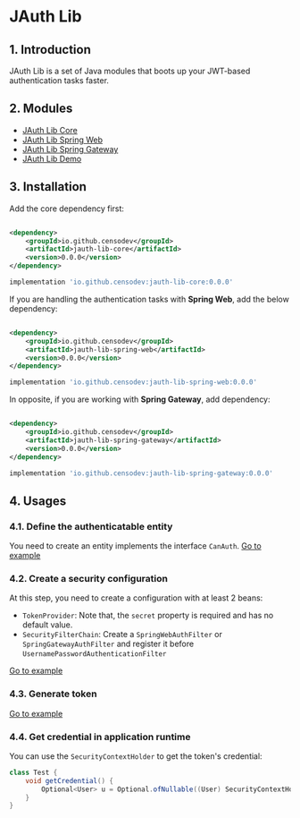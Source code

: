 # JAuth Lib

## 1. Introduction

JAuth Lib is a set of Java modules that boots up your JWT-based authentication tasks faster.

## 2. Modules

* [JAuth Lib Core](./jauth-lib-core)
* [JAuth Lib Spring Web](./jauth-lib-spring-web)
* [JAuth Lib Spring Gateway](./jauth-lib-spring-gateway)
* [JAuth Lib Demo](./jauth-lib-demo)

## 3. Installation

Add the core dependency first:

```xml

<dependency>
    <groupId>io.github.censodev</groupId>
    <artifactId>jauth-lib-core</artifactId>
    <version>0.0.0</version>
</dependency>
```

```groovy
implementation 'io.github.censodev:jauth-lib-core:0.0.0'
```

If you are handling the authentication tasks with **Spring Web**, add the below dependency:

```xml

<dependency>
    <groupId>io.github.censodev</groupId>
    <artifactId>jauth-lib-spring-web</artifactId>
    <version>0.0.0</version>
</dependency>
```

```groovy
implementation 'io.github.censodev:jauth-lib-spring-web:0.0.0'
```

In opposite, if you are working with **Spring Gateway**, add dependency:

```xml

<dependency>
    <groupId>io.github.censodev</groupId>
    <artifactId>jauth-lib-spring-gateway</artifactId>
    <version>0.0.0</version>
</dependency>
```

```groovy
implementation 'io.github.censodev:jauth-lib-spring-gateway:0.0.0'
```

## 4. Usages

### 4.1. Define the authenticatable entity

You need to create an entity implements the interface ```CanAuth```.
[Go to example](./jauth-lib-demo/src/main/java/io/github/censodev/jauthlibdemo/User.java)

### 4.2. Create a security configuration

At this step, you need to create a configuration with at least 2 beans:

* ```TokenProvider```: Note that, the ```secret``` property is required and has no default value.
* ```SecurityFilterChain```: Create a ```SpringWebAuthFilter``` or ```SpringGatewayAuthFilter``` and register it
  before ```UsernamePasswordAuthenticationFilter```

[Go to example](./jauth-lib-demo/src/main/java/io/github/censodev/jauthlibdemo/SecurityConfig.java)

### 4.3. Generate token

[Go to example](./jauth-lib-demo/src/main/java/io/github/censodev/jauthlibdemo/AuthServiceImpl.java)

### 4.4. Get credential in application runtime

You can use the ```SecurityContextHolder``` to get the token's credential:

```java
class Test {
    void getCredential() {
        Optional<User> u = Optional.ofNullable((User) SecurityContextHolder.getContext().getAuthentication().getCredential());
    }
}
```
